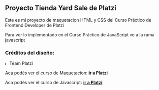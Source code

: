 
## **Proyecto Tienda Yard Sale de Platzi** 

Este es mi proyecto de maquetacion HTML y CSS del Curso Práctico de Frontend Developer de Platzi

Para ver lo implementado en el Curso Práctico de JavaScript ve a la rama javascript

### **Créditos del diseño:** 
<img alt="logo" src="https://static.platzi.com/media/platzi-isotipo@2x.png" width="10"> Team Platzi 

Aca podés ver el curso de Maquetacion: **[ir a Platzi](https://platzi.com/cursos/frontend-developer-practico/)**

Aca podés ver el curso de Javascript: **[ir a Platzi](https://platzi.com/cursos/javascript-practico/)**

